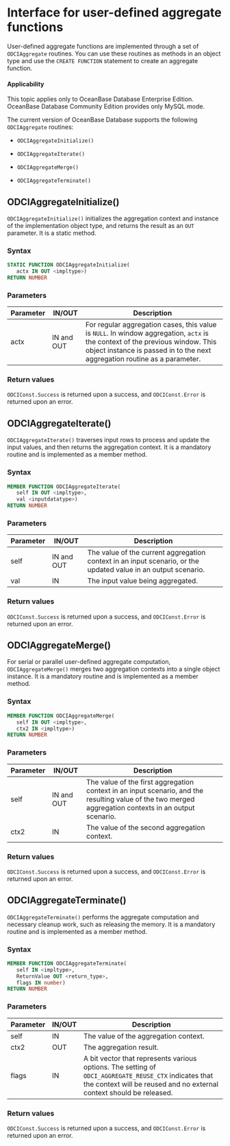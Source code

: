 Interface for user-defined aggregate functions
=================================

User-defined aggregate functions are implemented through a set of `ODCIAggregate` routines. You can use these routines as methods in an object type and use the `CREATE FUNCTION` statement to create an aggregate function.

<main id="notice" >
    <h4>Applicability</h4>
    <p>This topic applies only to OceanBase Database Enterprise Edition. OceanBase Database Community Edition provides only MySQL mode. </p>
  </main>

The current version of OceanBase Database supports the following `ODCIAggregate` routines:

* `ODCIAggregateInitialize()`



* `ODCIAggregateIterate()`



* `ODCIAggregateMerge()`



* `ODCIAggregateTerminate()`






ODCIAggregateInitialize()
----------------------------------------------

`ODCIAggregateInitialize()` initializes the aggregation context and instance of the implementation object type, and returns the result as an `OUT` parameter. It is a static method.

### Syntax

```sql
STATIC FUNCTION ODCIAggregateInitialize(
   actx IN OUT <impltype>)
RETURN NUMBER
```



### Parameters



| Parameter | IN/OUT | Description |
|------|--------|------------------------------------------------------------------|
| actx | IN and OUT | For regular aggregation cases, this value is `NULL`. In window aggregation, `actx` is the context of the previous window. This object instance is passed in to the next aggregation routine as a parameter.  |



### Return values

`ODCIConst.Success` is returned upon a success, and `ODCIConst.Error` is returned upon an error.

ODCIAggregateIterate()
-------------------------------------------

`ODCIAggregateIterate()` traverses input rows to process and update the input values, and then returns the aggregation context. It is a mandatory routine and is implemented as a member method.

### Syntax

```sql
MEMBER FUNCTION ODCIAggregateIterate(
   self IN OUT <impltype>,
   val <inputdatatype>)
RETURN NUMBER
```



### Parameters



| Parameter | IN/OUT | Description |
|------|--------|-------------------------------|
| self | IN and OUT | The value of the current aggregation context in an input scenario, or the updated value in an output scenario.  |
| val | IN | The input value being aggregated.  |



### Return values

`ODCIConst.Success` is returned upon a success, and `ODCIConst.Error` is returned upon an error.

ODCIAggregateMerge()
-----------------------------------------

For serial or parallel user-defined aggregate computation, `ODCIAggregateMerge()` merges two aggregation contexts into a single object instance. It is a mandatory routine and is implemented as a member method.

### Syntax

```sql
MEMBER FUNCTION ODCIAggregateMerge(
   self IN OUT <impltype>,
   ctx2 IN <impltype>)
RETURN NUMBER
```



### Parameters



| Parameter | IN/OUT | Description |
|------|--------|------------------------------------------|
| self | IN and OUT | The value of the first aggregation context in an input scenario, and the resulting value of the two merged aggregation contexts in an output scenario.  |
| ctx2 | IN | The value of the second aggregation context.  |



### Return values

`ODCIConst.Success` is returned upon a success, and `ODCIConst.Error` is returned upon an error.

ODCIAggregateTerminate()
---------------------------------------------

`ODCIAggregateTerminate()` performs the aggregate computation and necessary cleanup work, such as releasing the memory. It is a mandatory routine and is implemented as a member method.

### Syntax

```sql
MEMBER FUNCTION ODCIAggregateTerminate(
   self IN <impltype>,
   ReturnValue OUT <return_type>,
   flags IN number)
RETURN NUMBER
```



### Parameters



| Parameter | IN/OUT | Description |
|-------|--------|-------------------------------------------------------------------|
| self | IN | The value of the aggregation context.  |
| ctx2 | OUT | The aggregation result.  |
| flags | IN | A bit vector that represents various options.  The setting of `ODCI_AGGREGATE_REUSE_CTX` indicates that the context will be reused and no external context should be released.  |



### Return values

`ODCIConst.Success` is returned upon a success, and `ODCIConst.Error` is returned upon an error.
